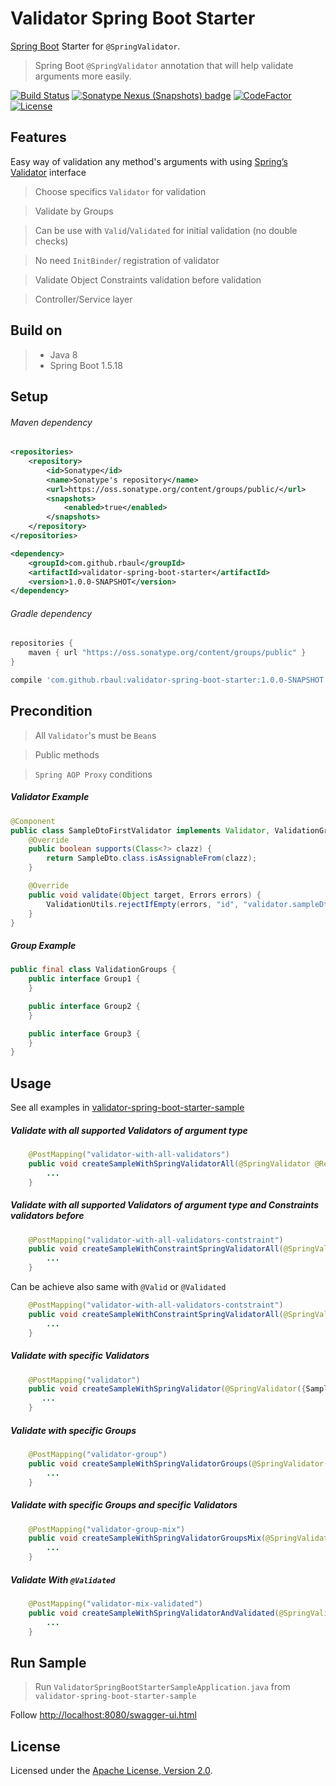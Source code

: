# Validator Spring Boot Starter
[Spring Boot](https://spring.io/projects/spring-boot) Starter for `@SpringValidator`.
> Spring Boot `@SpringValidator` annotation that will help validate arguments more easily. 

[![Build Status](https://travis-ci.com/rbaul/validator-spring-boot-starter.svg?branch=master)](https://travis-ci.com/rbaul/validator-spring-boot-starter)
[![Sonatype Nexus (Snapshots) badge](https://img.shields.io/nexus/s/https/oss.sonatype.org/com.github.rbaul/validator-spring-boot-starter.svg)](https://oss.sonatype.org/#nexus-search;quick~validator-spring-boot-starter)
[![CodeFactor](https://www.codefactor.io/repository/github/rbaul/validator-spring-boot-starter/badge)](https://www.codefactor.io/repository/github/rbaul/validator-spring-boot-starter)
[![License](http://img.shields.io/:license-apache-brightgreen.svg)](http://www.apache.org/licenses/LICENSE-2.0.html)

## Features
Easy way of validation any method's arguments with using [Spring’s Validator](https://docs.spring.io/spring-framework/docs/current/javadoc-api/org/springframework/validation/Validator.html) interface

> Choose specifics `Validator` for validation

> Validate by Groups

> Can be use with `Valid`/`Validated` for initial validation (no double checks)

> No need `InitBinder`/ registration of validator

> Validate Object Constraints validation before validation

> Controller/Service layer

## Build on
>* Java 8
>* Spring Boot 1.5.18

## Setup
###### Maven dependency
```xml
<repositories>
    <repository>
        <id>Sonatype</id>
        <name>Sonatype's repository</name>
        <url>https://oss.sonatype.org/content/groups/public/</url>
        <snapshots>
            <enabled>true</enabled>
        </snapshots>
    </repository>
</repositories>

<dependency>
    <groupId>com.github.rbaul</groupId>
    <artifactId>validator-spring-boot-starter</artifactId>
    <version>1.0.0-SNAPSHOT</version>
</dependency>
```

###### Gradle dependency
```groovy
repositories {
    maven { url "https://oss.sonatype.org/content/groups/public" }
}

compile 'com.github.rbaul:validator-spring-boot-starter:1.0.0-SNAPSHOT'
```

## Precondition
> All `Validator`'s must be `Bean`s

> Public methods

> `Spring AOP Proxy` conditions

##### Validator Example 
```java
@Component
public class SampleDtoFirstValidator implements Validator, ValidationGroups.Group2, ValidationGroups.Group1 {
    @Override
    public boolean supports(Class<?> clazz) {
        return SampleDto.class.isAssignableFrom(clazz);
    }

    @Override
    public void validate(Object target, Errors errors) {
        ValidationUtils.rejectIfEmpty(errors, "id", "validator.sampleDto.id.null");
    }
}
```

##### Group Example 
```java
public final class ValidationGroups {
    public interface Group1 {
    }

    public interface Group2 {
    }

    public interface Group3 {
    }
}
```

## Usage
See all examples in [validator-spring-boot-starter-sample]()

##### Validate with all supported Validators of argument type
```java
    @PostMapping("validator-with-all-validators")
    public void createSampleWithSpringValidatorAll(@SpringValidator @RequestBody SampleDto sampleDto){
        ...
    }
```

##### Validate with all supported Validators of argument type and Constraints validators before
```java
    @PostMapping("validator-with-all-validators-contstraint")
    public void createSampleWithConstraintSpringValidatorAll(@SpringValidator(validateConstraintBefore = true) @RequestBody SampleDto sampleDto){
        ...
    }
```
Can be achieve also same with `@Valid` or `@Validated` 
```java
    @PostMapping("validator-with-all-validators-contstraint")
    public void createSampleWithConstraintSpringValidatorAll(@SpringValidator @Valid @RequestBody SampleDto sampleDto){
        ...
    }
```

##### Validate with specific Validators
```java
    @PostMapping("validator")
    public void createSampleWithSpringValidator(@SpringValidator({SampleDtoFirstValidator.class, SampleDtoSecondValidator.class}) @RequestBody SampleDto sampleDto){
       ...
    }
```

##### Validate with specific Groups
```java
    @PostMapping("validator-group")
    public void createSampleWithSpringValidatorGroups(@SpringValidator(groups = {ValidationGroups.Group1.class, ValidationGroups.Group2.class}) @RequestBody SampleDto sampleDto){
        ...
    }
```

##### Validate with specific Groups and specific Validators
```java
    @PostMapping("validator-group-mix")
    public void createSampleWithSpringValidatorGroupsMix(@SpringValidator(validators = {SampleDtoFirstValidator.class}, groups = {ValidationGroups.Group1.class, ValidationGroups.Group2.class}) @RequestBody SampleDto sampleDto){
        ...
    }
```

##### Validate With `@Validated`
```java
    @PostMapping("validator-mix-validated")
    public void createSampleWithSpringValidatorAndValidated(@SpringValidator(groups = ValidationGroups.Group1.class) @Validated(ValidationGroups.Group1.class) @RequestBody SampleDto sampleDto){
        ...
    }
```

## Run Sample
> Run `ValidatorSpringBootStarterSampleApplication.java` from `validator-spring-boot-starter-sample`

Follow [http://localhost:8080/swagger-ui.html]()

## License

Licensed under the [Apache License, Version 2.0].  

[Apache License, Version 2.0]: LICENSE